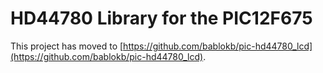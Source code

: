 HD44780 Library for the PIC12F675
=================================

This project has moved to [https://github.com/bablokb/pic-hd44780_lcd](https://github.com/bablokb/pic-hd44780_lcd).
